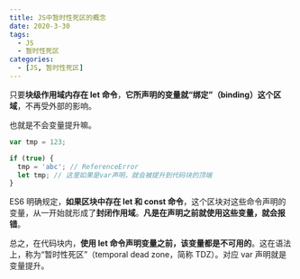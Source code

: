```yaml
---
title: JS中暂时性死区的概念
date: 2020-3-30
tags:
  - JS
  - 暂时性死区
categories:
  - [JS, 暂时性死区]
---
```


只要**块级作用域内存在 let 命令**，**它所声明的变量就“绑定”（binding）这个区域**，不再受外部的影响。

也就是不会变量提升嘛。

```js
var tmp = 123;

if (true) {
  tmp = 'abc'; // ReferenceError
  let tmp; // 这里如果是var声明，就会被提升到代码块的顶端
}
```

ES6 明确规定，**如果区块中存在 let 和 const 命令**，这个区块对这些命令声明的变量，从一开始就形成了**封闭作用域**。**凡是在声明之前就使用这些变量，就会报错**。

总之，在代码块内，**使用 let 命令声明变量之前，该变量都是不可用的**。这在语法上，称为“暂时性死区”（temporal dead zone，简称 TDZ）。对应 var 声明就是变量提升。
